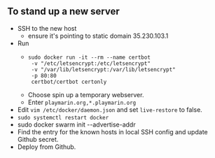 To stand up a new server
---
- SSH to the new host
    - ensure it's pointing to static domain 35.230.103.1
- Run
  - ```
	sudo docker run -it --rm --name certbot
	 -v "/etc/letsencrypt:/etc/letsencrypt"
	 -v "/var/lib/letsencrypt:/var/lib/letsencrypt"
	 -p 80:80
	 certbot/certbot certonly
	 ```
  - Choose spin up a temporary webserver.
  - Enter `playmarin.org,*.playmarin.org`
- Edit `vim /etc/docker/daemon.json` and set `live-restore` to false.
- `sudo systemctl restart docker`
- sudo docker swarm init --advertise-addr <INTERNAL-GCP-IP>
- Find the entry for the known hosts in local SSH config and update Github secret.
- Deploy from Github.

